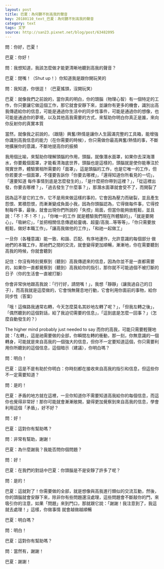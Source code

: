 ```yaml
---
layout: post
title: 巴夏：為何聽不到高我的聲音
key: 20180110_text_巴夏：為何聽不到高我的聲音
category: text
tags: 文字
source: http://san23.pixnet.net/blog/post/63482095
---
```



問：你好，巴夏！

巴夏：你好！

問：我想知道，我該怎麼做才能更清晰地聽到高我的聲音？

巴夏：閉嘴！（Shut up！）你知道我是跟你開玩笑的

問：我知道，你很逗！（巴夏搖頭，沒開玩笑）

巴夏：就像我們之前說的，當你真的明白，你的頭腦（物理心智）有一個特定的工作，你只要讓它做這個工作，那它就會安靜下來，並讓你有更多的機會，識別出高我傳遞給你的信息，可能是通過你生活中的同步性事件，可能是通過你的想像，也可能是通過你的夢境，以及其他高我需要的方式，來幫助你明白你真正是誰，來向你反射你的真實本質

當然，就像我之前說的，（跟隨）興奮/熱情是讓你人生圓滿完整的工具箱，能增強你識別高我信息的能力（在你需要的時候），你只需做你最高興奮/熱情的事，不斷地擴展你的意識，不斷地提高你的振頻

我用個比喻，來幫助你理解頭腦的作用，頭腦，就像潛水面罩，如果你去深海潛水，你要戴個面罩，才能看清海底世界，頭腦也是這樣的，頭腦就是使你能專注於現實世界，體驗實相所需要的「面罩」，這是頭腦的工作，也是它唯一的工作，但你若要求一個面罩，不僅要告訴你「你要去哪裡」，「還得知道你所看見的一切」，「還要知道 每件事情到底是怎麼發生的」，「是什麼把你帶到這裡？」，「從這裡出發，你要去哪裡？」，「過去發生了什麼事？」，那潛水面罩就會受不了，而開裂了

因為這不是它的工作，它不是用來做這樣的事的，它會因為壓力而破裂，並且產生怨恨、累積怨恨，而漸漸變成負面小我，因為你頭腦認為，它得做每件事，它得控制每件事，最後，就會出現你們所說的「失控」局面，但當你能夠放輕鬆，並且說：「不！不！不！」，「你唯一的工作 就是體驗我們現在所體驗的」，「就是要開心」，「吸納它」，「並把相關信息傳遞給靈魂、超靈/高我…等等等」，「你只需要放輕鬆，做好本職工作」，「讓高我做他的工作」，「和祂一起做工」

一旦你（各種意識）能一致、和諧、匹配、有序地運作，允許意識的每個部分 做祂們的本職工作，那祂們之間的交流，就會變得更加順暢，漸漸地，你在需要聽到高我的時候，你就會聽到

記住：你沒有時刻覺察到（聽到）高我傳遞來的信息，因為你並不是一直都需要的，如果你一直都覺察到（聽到）高我給你的指引，那你就不可能過個不被打斷的日子（你的生活會一直被打斷）

你會非常快地跟高我說：「行行好，請閉嘴！」，我想「靜靜」（讓我過自己的日子），而高我就是這麼做的，它會悄無聲息地行動，它會利用你面前的事物，給你同步性（答案）

「哦！這條路我通常右轉，今天怎麼莫名其妙地左轉了呢？」，「但我左轉之後」，「偶然聽到的這個對話，給了我迫切需要的信息」，「這到底是怎麼一回事？」（怎麼自動發生的？）

The higher mind probably just needed to say
而你的高我，可能只需要輕聲地說：「左轉」，這是祂需要做的全部，你瞬間左轉的衝動，那一刻，你無意識的一個轉身，可能就是來自高我的一個強大的信息，但你不一定要知道這個，你只需要利用你所聽到的這個信息，這個暗示（建議），你明白嗎？

問：明白！

巴夏：這是不是有助於你明白：你時刻都在接收來自高我的指引和信息，但這些你不一定需要知道？

問：是的！

巴夏：矛盾的地方就在這裡，一旦你知道你不需要知道高我給你的每個信息，而這你也覺得非常好！那你可能就會漸漸敞開，變得更加覺察到來自高我的信息，學會利用這個「矛盾」，好不好？

問：好！

巴夏：這對你有幫助嗎？

問：非常有幫助，謝謝！

巴夏：為什麼謝我？我能否問你個問題？

問：好！

巴夏：在我們的對話中巴夏：你頭腦是不是安靜了許多了呢？

問：是的！

巴夏：這就對了！你需要做的全部，就是想像與高我進行類似的交流互動，然後，你的頭腦就會安靜下來，除非你有些問題還沒處理，這些問題會不斷敲你的門，來吸引你的注意，如果「問題」來到門口，那就跟它說：「謝謝！我注意到了，我這就去處理！」這樣，你做事情 就會越做越順暢

巴夏：明白嗎？

問：明白！

巴夏：這對你有幫助嗎？

問：當然有，謝謝！

巴夏：謝謝！
